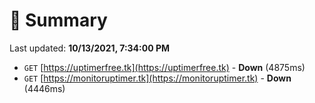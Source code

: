 # 📖 Summary
Last updated: **10/13/2021, 7:34:00 PM**

- `GET` [https://uptimerfree.tk](https://uptimerfree.tk) - **Down** (4875ms)
- `GET` [https://monitoruptimer.tk](https://monitoruptimer.tk) - **Down** (4446ms)
